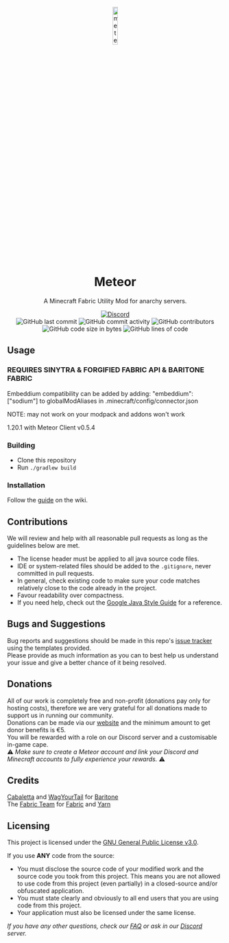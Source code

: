 <p align="center">
<img src="https://meteorclient.com/icon.png" alt="meteor-client-logo" width="15%"/>
</p>

<h1 align="center">Meteor</h1>
<p align="center">A Minecraft Fabric Utility Mod for anarchy servers.</p>

<div align="center">
    <a href="https://discord.gg/bBGQZvd"><img src="https://img.shields.io/discord/689197705683140636?logo=discord" alt="Discord"/></a>
    <br>
    <img src="https://img.shields.io/github/last-commit/MeteorDevelopment/meteor-client" alt="GitHub last commit"/>
    <img src="https://img.shields.io/github/commit-activity/w/MeteorDevelopment/meteor-client" alt="GitHub commit activity"/>
    <img src="https://img.shields.io/github/contributors/MeteorDevelopment/meteor-client" alt="GitHub contributors"/>
    <br>
    <img src="https://img.shields.io/github/languages/code-size/MeteorDevelopment/meteor-client" alt="GitHub code size in bytes"/>
    <img src="https://tokei.rs/b1/github/MeteorDevelopment/meteor-client" alt="GitHub lines of code"/>
</div>

## Usage

### REQUIRES SINYTRA & FORGIFIED FABRIC API & BARITONE FABRIC

Embeddium compatibility can be added by adding:
"embeddium": ["sodium"] to globalModAliases in .minecraft/config/connector.json

NOTE: may not work on your modpack and addons won't work

1.20.1 with Meteor Client v0.5.4

### Building

-   Clone this repository
-   Run `./gradlew build`

### Installation

Follow the [guide](https://meteorclient.com/faq/installation) on the wiki.

## Contributions

We will review and help with all reasonable pull requests as long as the guidelines below are met.

-   The license header must be applied to all java source code files.
-   IDE or system-related files should be added to the `.gitignore`, never committed in pull requests.
-   In general, check existing code to make sure your code matches relatively close to the code already in the project.
-   Favour readability over compactness.
-   If you need help, check out the [Google Java Style Guide](https://google.github.io/styleguide/javaguide.html) for a reference.

## Bugs and Suggestions

Bug reports and suggestions should be made in this repo's [issue tracker](https://github.com/MeteorDevelopment/meteor-client/issues) using the templates provided.  
Please provide as much information as you can to best help us understand your issue and give a better chance of it being resolved.

## Donations

All of our work is completely free and non-profit (donations pay only for hosting costs), therefore we are very grateful for all donations made to support us in running our community.  
Donations can be made via our [website](https://meteorclient.com/donate) and the minimum amount to get donor benefits is €5.  
You will be rewarded with a role on our Discord server and a customisable in-game cape.  
⚠️ _Make sure to create a Meteor account and link your Discord and Minecraft accounts to fully experience your rewards._ ⚠️

## Credits

[Cabaletta](https://github.com/cabaletta) and [WagYourTail](https://github.com/wagyourtail) for [Baritone](https://github.com/cabaletta/baritone)  
The [Fabric Team](https://github.com/FabricMC) for [Fabric](https://github.com/FabricMC/fabric-loader) and [Yarn](https://github.com/FabricMC/yarn)

## Licensing

This project is licensed under the [GNU General Public License v3.0](https://www.gnu.org/licenses/gpl-3.0.en.html).

If you use **ANY** code from the source:

-   You must disclose the source code of your modified work and the source code you took from this project. This means you are not allowed to use code from this project (even partially) in a closed-source and/or obfuscated application.
-   You must state clearly and obviously to all end users that you are using code from this project.
-   Your application must also be licensed under the same license.

_If you have any other questions, check our [FAQ](https://meteorclient.com/faq) or ask in our [Discord](https://meteorclient.com/discord) server._
